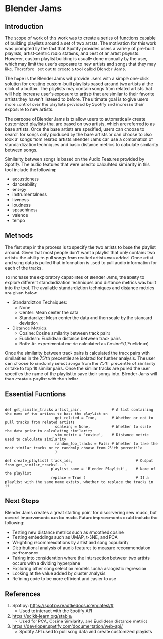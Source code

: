 # Blender Jams

<h2> Introduction </h2>

The scope of work of this work was to create a series of functions capable of building playlists around a set of two artists. The motivation for this work was prompted by the fact that Spotify provides users a variety of pre-built playlists, artist-centric radio stations, and best of an artist playlists. However, custom playlist building is usually done manually by the user, which may limit the user's exposure to new artists and songs that they may like. Therefore I set out to create a tool called Blender Jams.  

The hope is the Blender Jams will provide users with a simple one-click solution for creating custom-built playlists based around two artists at the click of a button. The playlists may contain songs from related artists that will help increase user's exposure to artists that are similar to their favorite artists they haven't listened to before. The ultimate goal is to give users more control over the playlists provided by Spotify and increase their exposure to new artists.

The purpose of Blender Jams is to allow users to automatically create customized playlists that are based on two artists, which are referred to as base artists. Once the base artists are specified, users can choose to search for songs only produced by the base artists or can choose to also look at songs from related artists. Blender Jams can use a combination of standardization techniques and basic distance metrics to calculate similarity between songs.

Similarity between songs is based on the Audio Features provided by Spotify. The audio features that were used to calculated similarity in this tool include the following: 

- acousticness
- danceability
- energy
- instrumentalness
- liveness
- loudness
- speachiness
- valence
- tempo

<h2> Methods </h1> 

The first step in the process is to specify the two artists to base the playlist around. Given that most people don't want a playlist that only contains two artists, the ability to pull songs from realted artists was added. Once artist and song data is pulled that information is used to pull audio information for each of the tracks. 

To increase the exploratory capabilites of Blender Jams, the ability to explore different standardization techniques and distance metrics was built into the tool. The available standardiztion techniques and distance metrics are given below. 

- Standardiztion Techniques:
     - None
     - Center: Mean center the data
     - Standardize: Mean center the data and then scale by the standard deviation
- Distance Metrics:
     - Cosine: Cosine similarity between track pairs
     - Euclidean: Euclidean distance between track pairs
     - Both: An experimental metric calculated as Cosine*(1/Euclidean)
     
Once the similarity between track pairs is calculated the track pairs with similarities in the 75'th precentile are isolated for further analysis. The user can choose to randomly select songs from the 75'th precentile of similarity or take to top 10 similar pairs. Once the similar tracks are pulled the user specifies the name of the playlist to save their songs into. Blender Jams will then create a playlist with the similar 

<h2> Essential Fucntions </h2>

<pre><code>
def get_similar_tracks(artist_pair,              # A list containing the name of two artists to base the playlist on
                       get_related = True,       # Whether or not to pull tracks from related artists 
                       scaleing = None,          # Whether to scale the data prior to calculating similarity
                       sim_metric = 'cosine',    # Distance metric used to calculate similarity
                       random_top_tracks = False # Whether to take the most similar tracks or to randomly choose from 75'th percentile
                       )

def create_playlist( track_ids,                             # Output from get_similar_tracks(...)
                     playlist_name = 'Blender Playlist',    # Name of the playlist
                     replace = True )                       # If a playlist with the same name exists, whether to replace the tracks in it
</code></pre>

<h2> Next Steps </h2> 

Blender Jams creates a great starting point for discorvering new music, but several imporvements can be made. Future improvements could include the following: 

- Testing new distance metrics such as smoothed cosine
- Testing embeddings such as UMAP, t-SNE, and PCA
- Weighting recommendations by artist and song popularity
- Distributional analysis of audio features to measure recommendation perfromance
- Taking into consideration where the intersection between two artists occurs with a dividing hyperplane
- Exploring other song selection models sucha as logistic regression 
- Looking at the value added by cluster analysis
- Refining code to be more efficient and easier to use

<h2> References </h1>

1. Spotipy: https://spotipy.readthedocs.io/en/latest/# 
     - Used to interact with the Spotify API
2. https://scikit-learn.org/stable/
     - Used for PCA, Cosine Similarity, and Euclidean distance metrics
3. https://developer.spotify.com/documentation/web-api/
     - Spotify API used to pull song data and create customized playlists


